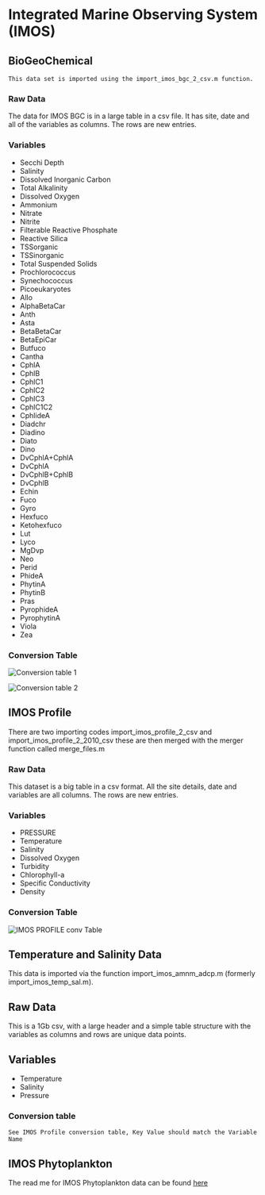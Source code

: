 # Integrated Marine Observing System (IMOS)
## BioGeoChemical
    This data set is imported using the import_imos_bgc_2_csv.m function.
### Raw Data
The data for IMOS BGC is in a large table in a csv file. It has site, date and all of the variables as columns. The rows are new entries.

### Variables
 - Secchi Depth
 - Salinity
 - Dissolved Inorganic Carbon
 - Total Alkalinity
 - Dissolved Oxygen
 - Ammonium
 - Nitrate
 - Nitrite
 - Filterable Reactive Phosphate
 - Reactive Silica
 - TSSorganic
 - TSSinorganic
 - Total Suspended Solids
 - Prochlorococcus
 - Synechococcus
 - Picoeukaryotes
 - Allo
 - AlphaBetaCar
 - Anth
 - Asta
 - BetaBetaCar
 - BetaEpiCar
 - Butfuco
 - Cantha
 - CphlA
 - CphlB
 - CphlC1
 - CphlC2
 - CphlC3
 - CphlC1C2
 - CphlideA
 - Diadchr
 - Diadino
 - Diato
 - Dino
 - DvCphlA+CphlA
 - DvCphlA
 - DvCphlB+CphlB
 - DvCphlB
 - Echin
 - Fuco
 - Gyro
 - Hexfuco
 - Ketohexfuco
 - Lut
 - Lyco
 - MgDvp
 - Neo
 - Perid
 - PhideA
 - PhytinA
 - PhytinB
 - Pras
 - PyrophideA
 - PyrophytinA
 - Viola
 - Zea
### Conversion Table

![Conversion table 1](./IMOSBGC1.png)

![Conversion table 2](./IMOSBGC2.png)

## IMOS Profile
There are two importing codes import_imos_profile_2_csv and import_imos_profile_2_2010_csv these are then merged with the merger function called merge_files.m

### Raw Data
This dataset is a big table in a csv format. All the site details, date and variables are all columns. The rows are new entries.

###  Variables
 - PRESSURE
 - Temperature
 - Salinity
 - Dissolved Oxygen
 - Turbidity
 - Chlorophyll-a
 - Specific Conductivity
 - Density



### Conversion Table
![IMOS PROFILE conv Table](./IMOSPROFILE.png)

## Temperature and Salinity Data
This data is imported via the function import_imos_amnm_adcp.m (formerly import_imos_temp_sal.m).

## Raw Data
This is a 1Gb csv, with a large header and a simple table structure with the variables as columns and rows are unique data points.

## Variables
 - Temperature
 - Salinity
 - Pressure

 ### Conversion table
    See IMOS Profile conversion table, Key Value should match the Variable Name

## IMOS Phytoplankton
The read me for IMOS Phytoplankton data can be found [here](./IMOSPHYTO/Readme.md)